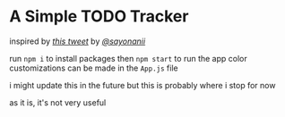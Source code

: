 # A Simple TODO Tracker

inspired by [_this tweet_](https://twitter.com/sayonanii/status/1773835338940629029) by [_@sayonanii_](https://twitter.com/sayonanii)

run `npm i` to install packages then `npm start` to run the app
color customizations can be made in the `App.js` file

i might update this in the future but this is probably where i stop for now

as it is, it's not very useful
